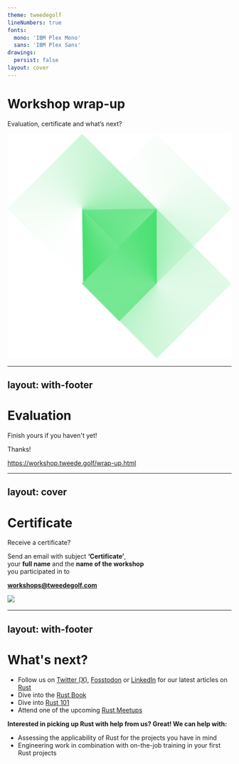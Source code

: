 ```yaml
---
theme: tweedegolf
lineNumbers: true
fonts:
  mono: 'IBM Plex Mono'
  sans: 'IBM Plex Sans'
drawings:
  persist: false
layout: cover
---
```



# Workshop wrap-up

Evaluation, certificate and what’s next?

<img src="https://raw.githubusercontent.com/tweedegolf/slidev-theme-tweedegolf/1bc81d09e326fcecb531108a5a3bcd9e1856dd84/images/shield-large.png" class=bg-image>

---
layout: with-footer
---

# Evaluation

Finish yours if you haven't yet!

Thanks!

<https://workshop.tweede.golf/wrap-up.html>

---
layout: cover
---

# Certificate

Receive a certificate?

Send an email with subject **‘Certificate’**,<br/>your **full name** and the **name of the workshop**<br/>you participated in to

**workshops@tweedegolf.com**


<img src="/images/workshop-cert.svg" class="bg-image" style="height: 400px">

---
layout: with-footer
---

# What's next?

- Follow us on [Twitter (X)](https://twitter.com/tweedegolfbv), [Fosstodon](https://fosstodon.org/@tweedegolf) or [LinkedIn](https://nl.linkedin.com/company/tweede-golf-software-engineering) for our latest articles on [Rust](https://tweedegolf.nl/en/blog/rust)
- Dive into the [Rust Book](https://doc.rust-lang.org/book/)
- Dive into [Rust 101](https://tweedegolf.nl/en/blog/80/rust-101-open-source-university-course)
- Attend one of the upcoming [Rust Meetups](https://www.meetup.com/rust-nederland/events/)

**Interested in picking up Rust with help from us? Great! We can help with:**

- Assessing the applicability of Rust for the projects you have in mind
- Engineering work in combination with on-the-job training in your first Rust projects
